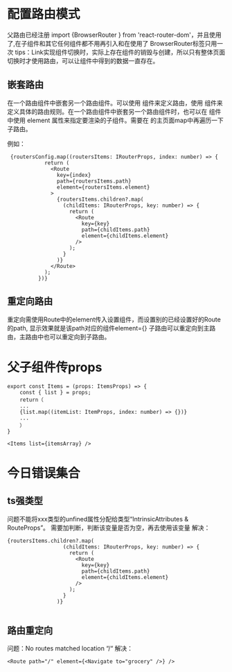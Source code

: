 # 配置路由模式
父路由已经注册 import {BrowserRouter } from 'react-router-dom'，并且使用了<BrowserRouter></BrowserRouter>,在子组件和其它任何组件都不用再引入和在使用了
BrowserRouter标签只用一次 
tips：Link实现组件切换时，实际上存在组件的销毁与创建，所以只有整体页面切换时才使用路由，可以让组件中得到的数据一直存在。

## 嵌套路由
在一个路由组件中嵌套另一个路由组件。可以使用 <Routes> 组件来定义路由，使用 <Route> 组件来定义具体的路由规则。在一个路由组件中嵌套另一个路由组件时，也可以在 <Route> 组件中使用 element 属性来指定要渲染的子组件。需要在<Route> 的主页面map中再遍历一下子路由。

例如：
```
 {routersConfig.map((routersItems: IRouterProps, index: number) => {
            return (
              <Route
                key={index}
                path={routersItems.path}
                element={routersItems.element}
              >
                {routersItems.children?.map(
                  (childItems: IRouterProps, key: number) => {
                    return (
                      <Route
                        key={key}
                        path={childItems.path}
                        element={childItems.element}
                      />
                    );
                  }
                )}
              </Route>
            );
          })}

```
## 重定向路由 
重定向需使用Route中的element传入设置组件，而设置别的已经设置好的Route的path, 显示效果就是该path对应的组件element={<Navigate to="grocery" />}
子路由可以重定向到主路由，主路由中也可以重定向到子路由。

# 父子组件传props
```
export const Items = (props: ItemsProps) => {
    const { list } = props;
    return（
    ...
    {list.map((itemList: ItemProps, index: number) => {})}
    ...
    ）
}
```
```
<Items list={itemsArray} />
```
# 今日错误集合
## ts强类型
问题不能将xxx类型的unfined属性分配给类型“IntrinsicAttributes & RouteProps”。
需要加判断，判断该变量是否为空，再去使用该变量
解决：
```
{routersItems.children?.map(
                  (childItems: IRouterProps, key: number) => {
                    return (
                      <Route
                        key={key}
                        path={childItems.path}
                        element={childItems.element}
                      />
                    );
                  }
                )}
                
```
## 路由重定向
问题：No routes matched location “/“
解决：
```
<Route path="/" element={<Navigate to="grocery" />} />
```
